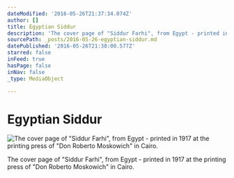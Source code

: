 ```yaml
---
dateModified: '2016-05-26T21:37:34.074Z'
author: []
title: Egyptian Siddur
description: 'The cover page of "Siddur Farhi", from Egypt - printed in 1917 at the printing  press of "Don Roberto Moskowich" in Cairo.'
sourcePath: _posts/2016-05-26-egyptian-siddur.md
datePublished: '2016-05-26T21:38:00.577Z'
starred: false
inFeed: true
hasPage: false
inNav: false
_type: MediaObject

---
```

# Egyptian Siddur
![The cover page of "Siddur Farhi", from Egypt - printed in 1917 at the printing  press of "Don Roberto Moskowich" in Cairo.](https://the-grid-user-content.s3-us-west-2.amazonaws.com/84c1f224-4f4b-4d20-84dd-a771cc3fbca8.jpg)

The cover page of "Siddur Farhi", from Egypt - printed in 1917 at the printing press of "Don Roberto Moskowich" in Cairo.